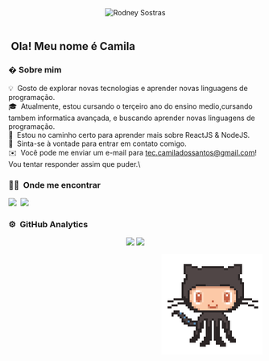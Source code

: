 <div align="center">
  <img alt="Rodney Sostras" src="assets/img/rs-logo-256.jpg" />
</div>

<br />

<h2><img alt="" src="assets/img/hand-wave.gif" width='40' />&nbsp;Ola! Meu nome é Camila </h2>

### �&nbsp;Sobre mim

💡 &nbsp;Gosto de explorar novas tecnologias e aprender novas linguagens de programação.\
🎓 &nbsp;Atualmente, estou cursando o terçeiro ano do ensino medio,cursando tambem informatica avançada, e buscando aprender novas linguagens de programação.\
🌱 &nbsp;Estou no caminho certo para aprender mais sobre ReactJS & NodeJS.\
💬 &nbsp;Sinta-se à vontade para entrar em contato comigo.\
✉️ &nbsp;Você pode me enviar um e-mail para tec.camiladossantos@gmail.com! Vou tentar responder assim que puder.\



### 🤝🏻 &nbsp;Onde me encontrar

<p align = "left">
    <a href="https://github.com/camiladossantos"> <img src="https://img.shields.io/badge/camiladossantos-000000?style=flat&logo=GitHub&logoColor=white" /></a>&nbsp;
    <a href="mailto:tec.camiladossantos@gmail.com"> <img src="https://img.shields.io/badge/-tec.camiladossantos@gmail.com-D14836?style=flat&logo=Gmail&logoColor=white" /></a>&nbsp;
</p>

### ⚙️ &nbsp;GitHub Analytics

<p align="center">
  <img height="170em" src="https://github-readme-stats-eight-theta.vercel.app/api?username=rodneysostras&show_icons=true&theme=algolia&include_all_commits=true&count_private=true"/>
  <img height="170em" src="https://github-readme-stats-eight-theta.vercel.app/api/top-langs/?username=camiladossantos&layout=compact&langs_count=8&theme=algolia"/>
</p>

<!--
*
-->

<img align=right src="https://raw.githubusercontent.com/flaviofilipe/flaviofilipe/main/assets/github.gif" alt="Gif GitHub">
